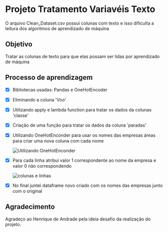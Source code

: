 # Projeto Tratamento Variavéis Texto

O arquivo Clean_Dataset.csv possui colunas com texto e isso dificulta a leitura dos algoritmos de aprendizado de máquina


## Objetivo

Tratar as colunas de texto para que elas possam ser lidas por aprendizado de máquina

## Processo de aprendizagem

- [x] Bibliotecas usadas: Pandas e OneHotEncoder
- [x] Eliminando a coluna 'Voo'
- [x] Utilizando apply e lambda function para tratar os dados da colunas 'classe'
- [x] Criação de uma função para tratar os dados da coluna 'paradas'
- [x] Utilizando OneHotEnconder para usar os nomes das empresas áreas para criar uma nova coluna com cada nome
   
    ![Utilizando OneHotEnconder](https://user-images.githubusercontent.com/107354811/224610939-feb309f1-7384-4c49-9945-f0d430a74db1.png)

- [x] Para cada linha atribuí valor 1 correspondente ao nome da empresa e valor 0 não correspondendo
     
     ![colunas e linhas](https://user-images.githubusercontent.com/107354811/224611514-926d4db6-b983-4a95-b66b-711d9e26235c.png)

- [x] No final juntei dataframe novo criado com os nomes das empresas junto com o original

## Agradecimento

Agradeço ao Henrique de Andrade pela ideia desafio da realização do projeto.

